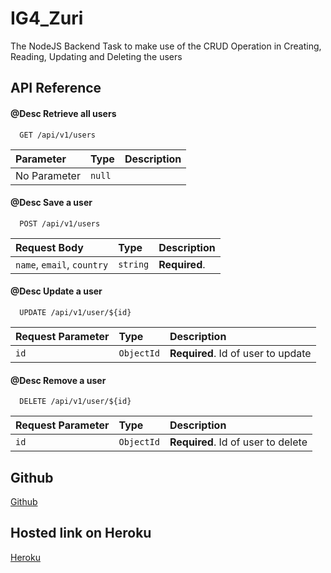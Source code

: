 # IG4_Zuri

The NodeJS Backend Task to make use of the CRUD Operation in Creating, Reading, Updating and Deleting the users

## API Reference

#### @Desc Retrieve all users

```http
  GET /api/v1/users
```

| Parameter    | Type   | Description |
| :----------- | :----- | :---------- |
| No Parameter | `null` |             |

#### @Desc Save a user

```http
  POST /api/v1/users
```

| Request Body               | Type     | Description   |
| :------------------------- | :------- | :------------ |
| `name`, `email`, `country` | `string` | **Required**. |

#### @Desc Update a user

```http
  UPDATE /api/v1/user/${id}
```

| Request Parameter | Type       | Description                        |
| :---------------- | :--------- | :--------------------------------- |
| `id`              | `ObjectId` | **Required**. Id of user to update |

#### @Desc Remove a user

```http
  DELETE /api/v1/user/${id}
```

| Request Parameter | Type       | Description                        |
| :---------------- | :--------- | :--------------------------------- |
| `id`              | `ObjectId` | **Required**. Id of user to delete |

## Github

[Github](https://github.com/Alao-Abiodun/I4G-Zuri)

## Hosted link on Heroku

[Heroku](https://agile-river-75390.herokuapp.com/)
